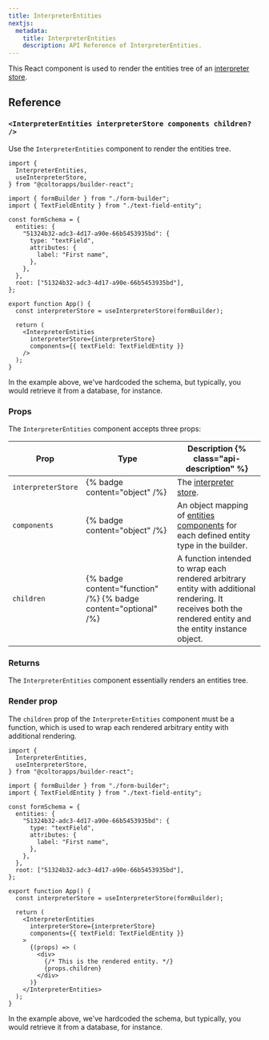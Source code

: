```yaml
---
title: InterpreterEntities
nextjs:
  metadata:
    title: InterpreterEntities
    description: API Reference of InterpreterEntities.
---
```


This React component is used to render the entities tree of an [interpreter store](/docs/api/react/use-interpreter-store).

## Reference

### `<InterpreterEntities interpreterStore components children? />`

Use the `InterpreterEntities` component to render the entities tree.

```tsx
import {
  InterpreterEntities,
  useInterpreterStore,
} from "@coltorapps/builder-react";

import { formBuilder } from "./form-builder";
import { TextFieldEntity } from "./text-field-entity";

const formSchema = {
  entities: {
    "51324b32-adc3-4d17-a90e-66b5453935bd": {
      type: "textField",
      attributes: {
        label: "First name",
      },
    },
  },
  root: ["51324b32-adc3-4d17-a90e-66b5453935bd"],
};

export function App() {
  const interpreterStore = useInterpreterStore(formBuilder);

  return (
    <InterpreterEntities
      interpreterStore={interpreterStore}
      components={{ textField: TextFieldEntity }}
    />
  );
}
```

In the example above, we've hardcoded the schema, but typically, you would retrieve it from a database, for instance.

### Props

The `InterpreterEntities` component accepts three props:

| Prop               | Type                                                            | Description {% class="api-description" %}                                                                                                                  |
| ------------------ | --------------------------------------------------------------- | ---------------------------------------------------------------------------------------------------------------------------------------------------------- |
| `interpreterStore` | {% badge content="object" /%}                                   | The [interpreter store](/docs/api/react/use-interpreter-store).                                                                                            |
| `components`       | {% badge content="object" /%}                                   | An object mapping of [entities components](/docs/api/react/create-entity-component) for each defined entity type in the builder.                           |
| `children`         | {% badge content="function" /%} {% badge content="optional" /%} | A function intended to wrap each rendered arbitrary entity with additional rendering. It receives both the rendered entity and the entity instance object. |

### Returns

The `InterpreterEntities` component essentially renders an entities tree.

### Render prop

The `children` prop of the `InterpreterEntities` component must be a function, which is used to wrap each rendered arbitrary entity with additional rendering.

```tsx
import {
  InterpreterEntities,
  useInterpreterStore,
} from "@coltorapps/builder-react";

import { formBuilder } from "./form-builder";
import { TextFieldEntity } from "./text-field-entity";

const formSchema = {
  entities: {
    "51324b32-adc3-4d17-a90e-66b5453935bd": {
      type: "textField",
      attributes: {
        label: "First name",
      },
    },
  },
  root: ["51324b32-adc3-4d17-a90e-66b5453935bd"],
};

export function App() {
  const interpreterStore = useInterpreterStore(formBuilder);

  return (
    <InterpreterEntities
      interpreterStore={interpreterStore}
      components={{ textField: TextFieldEntity }}
    >
      {(props) => (
        <div>
          {/* This is the rendered entity. */}
          {props.children}
        </div>
      )}
    </InterpreterEntities>
  );
}
```

In the example above, we've hardcoded the schema, but typically, you would retrieve it from a database, for instance.
